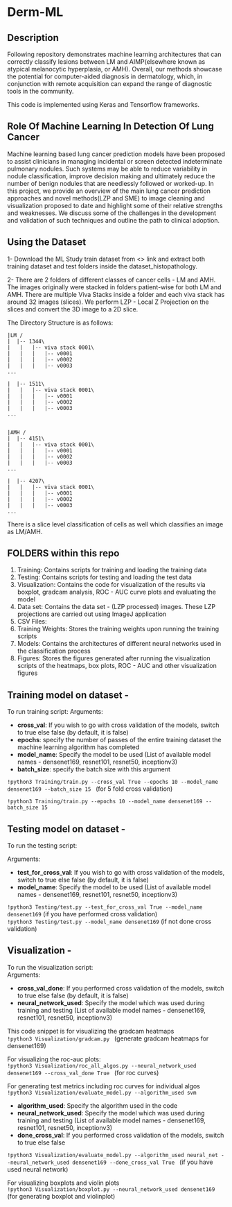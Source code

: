 # Derm-ML
## Description

Following repository demonstrates machine learning architectures that can correctly classify lesions between LM and AIMP(elsewhere known as atypical melanocytic hyperplasia, or AMH). Overall, our methods showcase the potential for computer-aided diagnosis in dermatology, which, in conjunction with remote acquisition can expand the range of diagnostic tools in the community. 


This code is implemented using Keras and Tensorflow frameworks.

## Role Of Machine Learning In Detection Of Lung Cancer

Machine learning based lung cancer prediction models have been proposed to assist clinicians in managing incidental or screen detected indeterminate pulmonary nodules. Such systems may be able to reduce variability in nodule classification, improve decision making and ultimately reduce the number of benign nodules that are needlessly followed or worked-up. In this project, we provide an overview of the main lung cancer prediction approaches and novel methods(LZP and SME) to image cleaning and visualization proposed to date and highlight some of their relative strengths and weaknesses. We discuss some of the challenges in the development and validation of such techniques and outline the path to clinical adoption.

## Using the Dataset

1- Download the ML Study train dataset from <> link and extract both training dataset and test folders inside the dataset_histopathology.

2- There are 2 folders of different classes of cancer cells - LM and AMH.
The images originally were stacked in folders patient-wise for both LM and AMH. There are multiple Viva Stacks inside a folder and each viva stack has around 32 images (slices).
We perform LZP - Local Z Projection on the slices and convert the 3D image to a 2D slice.

The Directory Structure is as follows:<br/>
```
|LM /
|  |-- 1344\
|	|	|-- viva stack 0001\
|	|	|	|-- v0001
|	|	|	|-- v0002
|	|	|	|-- v0003
... 

|  |-- 1511\
|	|	|-- viva stack 0001\
|	|	|	|-- v0001
|	|	|	|-- v0002
|	|	|	|-- v0003
... 


|AMH /
|  |-- 4151\
|	|	|-- viva stack 0001\
|	|	|	|-- v0001
|	|	|	|-- v0002
|	|	|	|-- v0003
... 

|  |-- 4207\
|	|	|-- viva stack 0001\
|	|	|	|-- v0001
|	|	|	|-- v0002
|	|	|	|-- v0003
... 
 ```
There is a slice level classification of cells as well which classifies an image as LM/AMH. <br/>


## FOLDERS within this repo<br/>

1.	Training: Contains scripts for training and loading the training data
2.	Testing: Contains scripts for testing and loading the test data
3.	Visualization: Contains the code for visualization of the results via boxplot, gradcam analysis, ROC - AUC curve plots and evaluating the model
4.	Data set: Contains the data set -  (LZP processed) images. These LZP projections are carried out using ImageJ application 
5.	CSV Files: 
6.	Training Weights: Stores the training weights upon running the training scripts
7.	Models: Contains the architectures of different neural networks used in the classification process
8.	Figures: Stores the figures generated after running the visualization scripts of the heatmaps, box plots, ROC - AUC and other visualization figures

## Training model on dataset -<br/>

To run training script:
Arguments:
* **cross_val**: If you wish to go with cross validation of the models, switch to true else false (by   default, it is false)
* **epochs**: specify the number of passes of the entire training dataset the machine learning algorithm has completed
* **model_name**: Specify the model to be used (List of available model names - densenet169, resnet101, resnet50, inceptionv3)
* **batch_size**: specify the batch size with this argument<br/>
 
```!python3 Training/train.py --cross_val True --epochs 10 --model_name densenet169 --batch_size 15 ```  (for 5 fold cross validation)<br/>

```!python3 Training/train.py --epochs 10 --model_name densenet169 --batch_size 15```


## Testing model on dataset -

To run the testing script:

Arguments:<br/>
* **test_for_cross_val**: If you wish to go with cross validation of the models, switch to true else false (by   default, it is false)
* **model_name**: Specify the model to be used (List of available model names - densenet169, resnet101, resnet50, inceptionv3)<br/>

```!python3 Testing/test.py --test_for_cross_val True --model_name densenet169```  (if you have performed cross validation)<br/>
```!python3 Testing/test.py --model_name densenet169```  (if not done cross validation)<br/>

## Visualization - 

To run the visualization script:<br/>
Arguments:<br/>
* **cross_val_done**: If you performed cross validation of the models, switch to true else false (by   default, it is false)<br/>
* **neural_network_used**: Specify the model which was used during training and testing (List of available model names - densenet169, resnet101, resnet50, inceptionv3)<br/>


This code snippet is for visualizing the gradcam heatmaps<br/>
```!python3 Visualization/gradcam.py ``` (generate gradcam heatmaps for densenet169)<br/>

For visualizing the roc-auc plots:<br/>
```!python3 Visualization/roc_all_algos.py --neural_network_used densenet169 --cross_val_done True ``` (for roc curves)<br/>

For generating test metrics including roc curves for individual algos <br/>
```!python3 Visualization/evaluate_model.py --algorithm_used svm  ```

* **algorithm_used**: Specify the algorithm used in the code<br/>
* **neural_network_used**: Specify the model which was used during training and testing (List of available model names - densenet169, resnet101, resnet50, inceptionv3)
* **done_cross_val**: If you performed cross validation of the models, switch to true else false<br/>

```!python3 Visualization/evaluate_model.py --algorithm_used neural_net --neural_network_used densenet169 --done_cross_val True ```  (if you have used neural network)

For visualizing boxplots and violin plots <br/>
```!python3 Visualization/boxplot.py --neural_network_used densenet169 ``` (for generating boxplot and violinplot)


